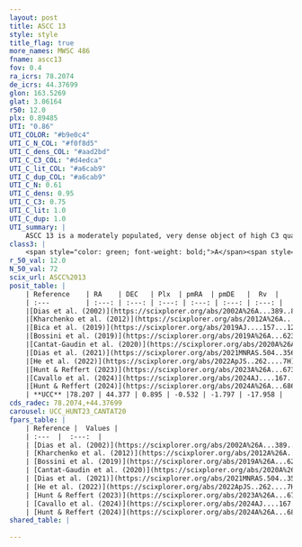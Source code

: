 ```yaml
---
layout: post
title: ASCC 13
style: style
title_flag: true
more_names: MWSC 486
fname: ascc13
fov: 0.4
ra_icrs: 78.2074
de_icrs: 44.37699
glon: 163.5269
glat: 3.06164
r50: 12.0
plx: 0.89485
UTI: "0.86"
UTI_COLOR: "#b9e0c4"
UTI_C_N_COL: "#f0f8d5"
UTI_C_dens_COL: "#aad2bd"
UTI_C_C3_COL: "#d4edca"
UTI_C_lit_COL: "#a6cab9"
UTI_C_dup_COL: "#a6cab9"
UTI_C_N: 0.61
UTI_C_dens: 0.95
UTI_C_C3: 0.75
UTI_C_lit: 1.0
UTI_C_dup: 1.0
UTI_summary: |
    ASCC 13 is a moderately populated, very dense object of high C3 quality. It is very well-studied in the literature.
class3: |
    <span style="color: green; font-weight: bold;">A</span><span style="color: #FFC300; font-weight: bold;">B</span>
r_50_val: 12.0
N_50_val: 72
scix_url: ASCC%2013
posit_table: |
    | Reference    | RA    | DEC   | Plx  | pmRA  | pmDE   |  Rv  |
    | :---         | :---: | :---: | :---: | :---: | :---: | :---: |
    |[Dias et al. (2002)](https://scixplorer.org/abs/2002A%26A...389..871D) | 78.329 | 44.58 | -- | -1.34 | -4.02 | -8.41 |
    |[Kharchenko et al. (2012)](https://scixplorer.org/abs/2012A%26A...543A.156K) | 78.45 | 44.595 | -- | -1.35 | -4.3 | -- |
    |[Bica et al. (2019)](https://scixplorer.org/abs/2019AJ....157...12B) | 78.328 | 44.58 | -- | -- | -- | -- |
    |[Bossini et al. (2019)](https://scixplorer.org/abs/2019A%26A...623A.108B) | 78.255 | 44.417 | -- | -- | -- | -- |
    |[Cantat-Gaudin et al. (2020)](https://scixplorer.org/abs/2020A%26A...640A...1C) | 78.255 | 44.417 | 0.898 | -0.473 | -1.743 | -- |
    |[Dias et al. (2021)](https://scixplorer.org/abs/2021MNRAS.504..356D) | 78.306 | 44.421 | 0.899 | -0.477 | -1.737 | -- |
    |[He et al. (2022)](https://scixplorer.org/abs/2022ApJS..262....7H) | 78.206 | 44.358 | 0.893 | -0.535 | -1.817 | -- |
    |[Hunt & Reffert (2023)](https://scixplorer.org/abs/2023A%26A...673A.114H) | 78.221 | 44.365 | 0.882 | -0.548 | -1.809 | -17.423 |
    |[Cavallo et al. (2024)](https://scixplorer.org/abs/2024AJ....167...12C) | 78.141 | 44.424 | 0.888 | -- | -- | -- |
    |[Hunt & Reffert (2024)](https://scixplorer.org/abs/2024A%26A...686A..42H) | 78.221 | 44.365 | 0.882 | -0.548 | -1.809 | -17.423 |
    | **UCC** |78.207 | 44.377 | 0.895 | -0.532 | -1.797 | -17.958 | 
cds_radec: 78.2074,+44.37699
carousel: UCC_HUNT23_CANTAT20
fpars_table: |
    | Reference |  Values |
    | :---  |  :---:  |
    | [Dias et al. (2002)](https://scixplorer.org/abs/2002A%26A...389..871D) | `E(B-V)=0.2, Dist=800.0, Age=7.71` |
    | [Kharchenko et al. (2012)](https://scixplorer.org/abs/2012A%26A...543A.156K) | `e_bv=0.2, distance=800, log_age=7.71` |
    | [Bossini et al. (2019)](https://scixplorer.org/abs/2019A%26A...623A.108B) | `AV=0.678, Dist=10.151, logA=7.647, Fe/H=0.0` |
    | [Cantat-Gaudin et al. (2020)](https://scixplorer.org/abs/2020A%26A...640A...1C) | `AVNN=0.7, DMNN=10.24, AgeNN=7.5` |
    | [Dias et al. (2021)](https://scixplorer.org/abs/2021MNRAS.504..356D) | `Av=0.915, Dist=1066, logage=7.615, [Fe/H]=-0.075` |
    | [He et al. (2022)](https://scixplorer.org/abs/2022ApJS..262....7H) | `A0=0.8, logAge=7.65` |
    | [Hunt & Reffert (2023)](https://scixplorer.org/abs/2023A%26A...673A.114H) | `AV50=0.617, diffAV50=0.67, MOD50=10.138, logAge50=7.945` |
    | [Cavallo et al. (2024)](https://scixplorer.org/abs/2024AJ....167...12C) | `AV50=0.7, dMod50=10.14, logAge50=7.65, [Fe/H]50=0.17` |
    | [Hunt & Reffert (2024)](https://scixplorer.org/abs/2024A%26A...686A..42H) | `MassJ=323.322` |
shared_table: |
    
---
```

